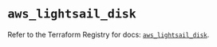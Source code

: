 # `aws_lightsail_disk`

Refer to the Terraform Registry for docs: [`aws_lightsail_disk`](https://registry.terraform.io/providers/hashicorp/aws/6.11.0/docs/resources/lightsail_disk).
